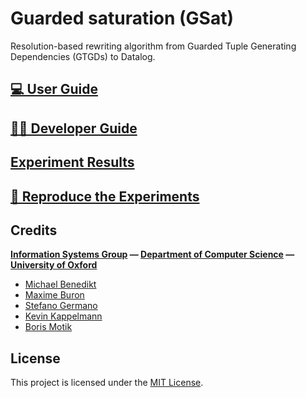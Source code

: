 # Guarded saturation (GSat)

Resolution-based rewriting algorithm from Guarded Tuple Generating Dependencies (GTGDs) to Datalog.

## [💻 User Guide](user_guide.md)

## [👩‍💻 Developer Guide](developer_guide.md)

## [Experiment Results](experiments_results/)

## [🧪 Reproduce the Experiments](experiments.md)


## Credits

**[Information Systems Group](https://www.cs.ox.ac.uk/isg) — [Department of Computer Science](http://www.cs.ox.ac.uk) — [University of Oxford](www.ox.ac.uk)**

- [Michael Benedikt](http://www.cs.ox.ac.uk/people/michael.benedikt/home.html)
- [Maxime Buron](https://www.cs.ox.ac.uk/people/maxime.buron)
- [Stefano Germano](https://www.cs.ox.ac.uk/people/stefano.germano)
- [Kevin Kappelmann](https://www21.in.tum.de/team/kappelmk)
- [Boris Motik](https://www.cs.ox.ac.uk/people/boris.motik)

## License

This project is licensed under the [MIT License](https://github.com/KRR-Oxford/Guarded-saturation/blob/master/LICENSE).

